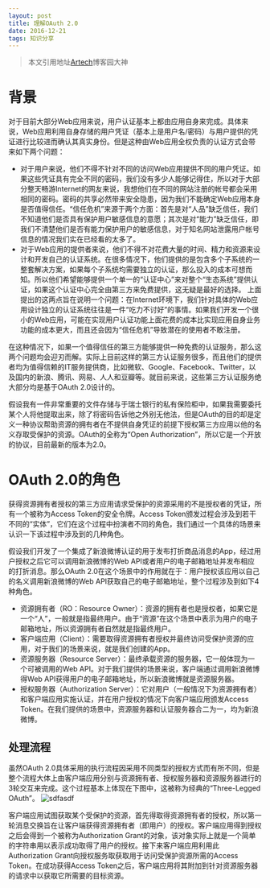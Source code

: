 ```yaml
---
layout: post
title: 理解OAuth 2.0
date: 2016-12-21 
tags: 知识分享
---
```

> 本文引用地址[Artech](http://www.cnblogs.com/artech/p/oauth-01.html)博客园大神


# 背景 #

对于目前大部分Web应用来说，用户认证基本上都由应用自身来完成。具体来说，Web应用利用自身存储的用户凭证（基本上是用户名/密码）与用户提供的凭证进行比较进而确认其真实身份。但是这种由Web应用全权负责的认证方式会带来如下两个问题：

* 对于用户来说，他们不得不针对不同的访问Web应用提供不同的用户凭证。如果这些凭证具有完全不同的密码，我们没有多少人能够记得住，所以对于大部分整天畅游Internet的网友来说，我想他们在不同的网站注册的帐号都会采用相同的密码。密码的共享必然带来安全隐患，因为我们不能确定Web应用本身是否值得信任。“信任危机”来源于两个方面：首先是对“人品”缺乏信任，我们不知道他们是否具有保护用户敏感信息的意愿；其次是对“能力”缺乏信任，即我们不清楚他们是否有能力保护用户的敏感信息，对于知名网站泄露用户帐号信息的情况我们实在已经看的太多了。
*  对于Web应用的提供者来说，他们不得不对花费大量的时间、精力和资源来设计和开发自己的认证系统。在很多情况下，他们提供的是包含多个子系统的一整套解决方案，如果每个子系统均需要独立的认证，那么投入的成本可想而知。所以他们希望能够提供一个单一的“认证中心”来对整个“生态系统”提供认证，如果这个认证中心完全由第三方来免费提供，这无疑是最好的选择。
上面提出的这两点旨在说明一个问题：在Internet环境下，我们针对具体的Web应用设计独立的认证系统往往是一件“吃力不讨好”的事情。如果我们开发一个很小的Web应用，可能在实现用户认证功能上面花费的成本比实现应用自身业务功能的成本更大，而且还会因为“信任危机”导致潜在的使用者不敢注册。

在这种情况下，如果一个值得信任的第三方能够提供一种免费的认证服务，那么这两个问题均会迎刃而解。实际上目前这样的第三方认证服务很多，而且他们的提供者均为值得信赖的IT服务提供商，比如微软、Google、Facebook、Twitter，以及国内的新浪、腾讯、网易、人人和豆瓣等。就目前来说，这些第三方认证服务绝大部分均是基于OAuth 2.0设计的。

假设我有一件非常重要的文件存储与于瑞士银行的私有保险柜中，如果我需要委托某个人将他提取出来，除了将密码告诉他之外别无他法，但是OAuth的目的却是定义一种协议帮助资源的拥有者在不提供自身凭证的前提下授权第三方应用以他的名义存取受保护的资源。OAuth的全称为“Open Authorization”，所以它是一个开放的协议，目前最新的版本为2.0。

# OAuth 2.0的角色 #

获得资源拥有者授权的第三方应用请求受保护的资源采用的不是授权者的凭证，所有一个被称为Access Token的安全令牌。Access Token颁发过程会涉及到若干不同的“实体”，它们在这个过程中扮演者不同的角色，我们通过一个具体的场景来认识一下该过程中涉及到的几种角色。

假设我们开发了一个集成了新浪微博认证的用于发布打折商品消息的App，经过用户授权之后它可以调用新浪微博的Web API或者用户的电子邮箱地址并发布相应的打折消息。那么OAuth 2.0在这个场景中的作用就在于：用户授权该应用以自己的名义调用新浪微博的Web API获取自己的电子邮箱地址，整个过程涉及到如下4种角色。

* 资源拥有者（RO：Resource Owner）：资源的拥有者也是授权者，如果它是一个“人”，一般就是指最终用户。由于“资源”在这个场景中表示为用户的电子邮箱地址，所以资源拥有者自然就是指最终用户。
* 客户端应用（Client）：需要取得资源拥有者授权并最终访问受保护资源的应用，对于我们的场景来说，就是我们创建的App。
* 资源服务器（Resource Server）：最终承载资源的服务器，它一般体现为一个可被调用的Web API。对于我们提供的场景来说，客户端通过调用新浪微博得Web API获得用户的电子邮箱地址，所以新浪微博就是资源服务器。
* 授权服务器（Authorization Server）：它对用户（一般情况下为资源拥有者）和客户端应用实施认证，并在用户授权的情况下向客户端应用颁发Access Token。在我们提供的场景中，资源服务器和认证服务器合二为一，均为新浪微博。

## 处理流程 ##

虽然OAuth 2.0具体采用的执行流程因采用不同类型的授权方式而有所不同，但是整个流程大体上由客户端应用分别与资源拥有者、授权服务器和资源服务器进行的3轮交互来完成。这个过程基本上体现在下图中，这被称为经典的“Three-Legged OAuth”。
![sdfasdf]("http://images.cnitblog.com/blog/19327/201312/19090015-2751a5e0fb4e4fa98287188881de2bcb.png")

客户端应用试图获取某个受保护的资源，首先得取得资源拥有者的授权，所以第一轮消息交换旨在让客户端获得资源拥有者（即用户）的授权。客户端应用得到授权之后会得到一个被称为Authorization Grant的对象，该对象实际上就是一个简单的字符串用以表示成功取得了用户的授权。接下来客户端应用利用此Authorization Grant向授权服务取获取用于访问受保护资源所需的Access Token。在成功获得Access Token之后，客户端应用将其附加到针对资源服务器的请求中以获取它所需要的目标资源。




